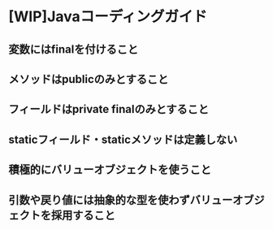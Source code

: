 # [WIP]Javaコーディングガイド

## 変数にはfinalを付けること

## メソッドはpublicのみとすること

## フィールドはprivate finalのみとすること

## staticフィールド・staticメソッドは定義しない

## 積極的にバリューオブジェクトを使うこと

## 引数や戻り値には抽象的な型を使わずバリューオブジェクトを採用すること

